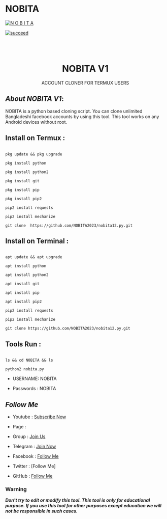 # NOBITA

<p align="center">

<a href="https://github.com/NOBITA2023/nobita12.py.git"><img title="N O B I T A " src="https://github-readme-stats.vercel.app/api?username=NOBITA&show_icons=true&include_all_commits=true&theme=chartreuse-dark&cache_seconds=3200"></a>

</p>

<p align="center">

<a href="#"><img title="succeed" src="https://img.shields.io/badge/deobfuscating-succeed-green?colorB=%23017e40&style=for-the-badge"></a>

</p>

<br/><br/>

<h1 align="center">NOBITA V1</h1>

<p align="center">      ACCOUNT CLONER FOR TERMUX USERS</p>

## ***About NOBITA V1***:

NOBITA is a python based cloning script. You can clone unlimited Bangladeshi facebook accounts by using this tool. This tool works on any Android devices without root.

## Install on Termux :

```

pkg update && pkg upgrade

pkg install python

pkg install python2

pkg install git

pkg install pip

pkg install pip2

pip2 install requests

pip2 install mechanize

git clone  https://github.com/NOBITA2023/nobita12.py.git

```

## Install on Terminal :

```

apt update && apt upgrade

apt install python

apt install python2

apt install git

apt install pip

apt install pip2

pip2 install requests

pip2 install mechanize

git clone https://github.com/NOBITA2023/nobita12.py.git

```

## Tools Run :

```

ls && cd NOBITA && ls

python2 nobita.py 

```

*   USERNAME: NOBITA

*   Passwords : NOBITA

## ***Follow Me***

* Youtube : [Subscribe Now](https://youtube.com/channel/UCfxn7eRMAT_luYk0_sld-aA)

* Page : 

* Group : [Join Us](https://facebook.com/groups/1175388446323389/)

* Telegram : [Join Now]()

* Facebook  : [Follow Me](https://www.facebook.com/nobeta.nobi.suke.33886305)

* Twitter : [Follow Me]

* GitHub : [Follow Me](https://github.com/NOBITA2023/NOBITA.Py.git)

### Warning

***Don't try to edit or modify this tool. This tool is only for educational purpose. If you use this tool for other purposes except education we will not be responsible in such cases.***
